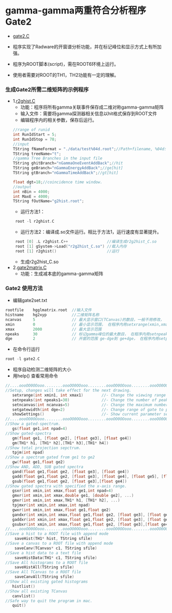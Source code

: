 
# gamma-gamma两重符合分析程序 Gate2

- [gate2.C](https://github.com/zhihuanli/gamma-gamma-coincidence-analysis/blob/master/Gate2/gate2.C)

- 程序实现了Radware的开窗谱分析功能，并在标记峰位和显示方式上有所加强。
- 程序为ROOT脚本(script)，需在ROOT6环境上运行。
- 使用者需要对ROOT的TH1，TH2功能有一定的理解。

### 生成Gate2所需二维矩阵的示例程序 

- 1.[r2ghist.C](https://github.com/zhihuanli/gamma-gamma-coincidence-analysis/blob/master/Gate2/r2g2hist.C)
   - 功能：程序将所有gamma关联事件保存成二维对称gamma-gamma矩阵
   - 输入文件：需要将gamma探测器相关信息以hit格式保存到ROOT文件
   - 编辑程序内的相关参数，保存后运行。
   ```cpp
   //range of runid
   int RunIdStart = 5;
   int RunIdStop = 78;
   //input
   TString fNameFormat = "./data/test%04d.root";//Path+filename, %04d: xxx0005.root for runid=5;
   TString treeName="t";
   //gamma Tree Branches in the input file
   TString ghitBranch="nGammaOneEventAddBack";//hit
   TString geBranch="nGammaEnergyAddBack";//ge[hit]
   TString gtBranch="nGammaTimeAddBack";//gt[hit]

   float dgt=18;//coincidence time window.
   //output
   int nBin = 4000;
   int MaxE = 4000;
   TString fOutName="g2hist.root";
   ```
   - 运行方法1： 
   ```cpp
    root -l r2ghist.C
    ```
   - 运行方法2：编译成.so文件运行。相比于方法1，运行速度有显著提升。
   ```cpp
    root [0] .L r2ghist.C++                 //编译生成r2g2hist_C.so
    root [1] gSystem->Load("r2g2hist_C.so") //载入内存
    root [1] r2ghist()                      //运行
   ```
    - 生成r2g2hist_C.so
- 2.[gate2matrix.C](https://github.com/zhihuanli/gamma-gamma-coincidence-analysis/blob/master/Gate2/gate2matrix.C)
  - 功能：生成减本底的gamma-gamma矩阵

### Gate2 使用方法

- 编辑gate2set.txt
```cpp
rootfile    hgglmatrix.root  //输入文件
histname    hg2xyp           //二维矩阵名称
ncanvas     5                // 最大显示窗口(TCanvas)的数目，一般不用修改， 在程序内用setncanvas(ncanvas)修改
xmin        0                // 最小显示范围， 在程序内用setxrange(xmin,xmax)修改
xmax        2000             // 最大显示范围
npeaks      30               // 标记gamma峰位的最大数目， 在程序内用setnpeaks(npeaks)修改
dge         2                // 开窗的范围 ge-dge到 ge+dge， 在程序内用setpeakwidth(npeaks)修改
```
- 在命令行运行
```cpp
root -l gate2.C
```
- 程序自动检测二维矩阵的大小
- 用help() 查看常用命令
```cpp
//....oooOO0OOooo........oooOO0OOooo........oooOO0OOooo........oooOO0OOooo......
//Setup, changes will take effect for the next drawing.
   setxrange(int xmin1, int xmax1)        //- Change the viewing range of x-axis for all histograms.
   setnpeaks(int npeaks1=30)              //- Change the number of peaks marked in a histogram.
   setncanvas(int ncanvas=5)              //- Change the maximum number of canvas avaliable.
   setgatewidth(int dge=2)                //- Change range of gate to peak-dge to peak+dge.
   showSettings()                         //- Show current parameter settings.
//....oooOO0OOooo........oooOO0OOooo........oooOO0OOooo........oooOO0OOooo......
//Show a gated-spectrum.
   gs(float ge1,int npad=4)
//Show gated-spectra
   gm(float ge1, [float ge2], [float ge3], [float ge4])
   gm(TH1* h1, [TH1* h2],[TH1* h3],[TH1* h4])
//Show total projection sepctrum.
   tpjm(int npad)
//Show a spectrum gated from ge1 to ge2
   gw(float ge1,float ge2)
//Show AND, ADD, SUB gated spectra
   gand(float ge1,float ge2, [float ge3], [float ge4])
   gadd(float ge1,float ge2, [float ge3], [float ge4], [float ge5], [float ge6])
   gsub(float ge1,float ge2, [float ge3],[float ge4])
//Show gated spectra with specified the x-axis range.
   gsxr(int xmin,int xmax,float ge1,int npad=4)
   gmxr(int xmin,int xmax,double ge1, [double ge2], ...)
   gmxr(int xmin,int xmax,TH1* h1, [TH1* h2], ...)
   tpjmxr(int xmin,int xmax,int npad)
   gwxr(int xmin,int xmax,float ge1,float ge2)
   gandxr(int xmin,int xmax,float ge1,float ge2, [float ge3], [float ge4])
   gaddxr(int xmin,int xmax,float ge1,float ge2, [float ge3], [float ge4], [float ge5], [float ge6])
   gsubxr(int xmin,int xmax,float ge1,float ge2, [float ge3],[float ge4])
//....oooOO0OOooo........oooOO0OOooo........oooOO0OOooo........oooOO0OOooo......
//Save a hist to a ROOT file with append mode
    saveHist(TH1* hist, TString sfile)
//Save a canvas to a ROOT file with append mode
    saveCanv(TCanvas* c1, TString sfile)
//Save a hist data to a text file
    saveHistData(TH1* c1, TString sfile)
//Save All histograms to a ROOT file
    saveHistAll(TString sfile)
//Save All TCanvas to a ROOT file
    saveCanvAll(TString sfile)
//Show all existing gated histograms
   histlist()
//Show all existing TCanvas
   canvlist()
//Safe way to quit the program in mac.
   quit()
```
